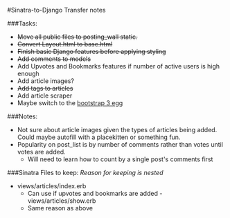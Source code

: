#Sinatra-to-Django Transfer notes

###Tasks:
- ~~Move all public files to posting_wall static.~~
- ~~Convert Layout.html to base.html~~
- ~~Finish basic Django features before applying styling~~
- ~~Add comments to models~~
- Add Upvotes and Bookmarks features if number of active users is high enough
- Add article images?
- ~~Add tags to articles~~
- Add article scraper
- Maybe switch to the [bootstrap 3 egg](https://github.com/dyve/django-bootstrap3)

###Notes:
- Not sure about article images given the types of articles being added. Could maybe autofill with a placekitten or something fun.
- Popularity on post_list is by number of comments rather than votes until votes are added.
  - Will need to learn how to count by a single post's comments first

###Sinatra Files to keep:
_Reason for keeping is nested_
- views/articles/index.erb
  - Can use if upvotes and bookmarks are added
-views/articles/show.erb
  - Same reason as above
